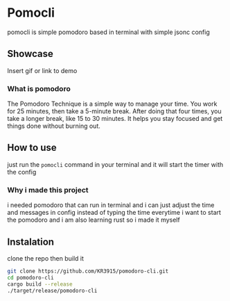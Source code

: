 # Pomocli
pomocli is simple pomodoro based in terminal with simple jsonc config

## Showcase

Insert gif or link to demo
### What is pomodoro
The Pomodoro Technique is a simple way to manage your time. You work for 25 minutes, then take a 5-minute break. After doing that four times, you take a longer break, like 15 to 30 minutes. It helps you stay focused and get things done without burning out.
## How to use
just run the `pomocli` command in your terminal and it will start the timer with the config
### Why i made this project
i needed pomodoro that can run in terminal and i can just adjust the time and messages in config instead of typing the time everytime i want to start the pomodoro and i am also learning rust so i made it myself


## Instalation
clone the repo then build it
```bash
git clone https://github.com/KR3915/pomodoro-cli.git
cd pomodoro-cli
cargo build --release
./target/release/pomodoro-cli



